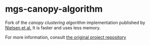 mgs-canopy-algorithm
====================

Fork of the *canopy clustering algorithm* implementation published by [Nielsen et al.](http://www.nature.com/nbt/journal/v32/n8/full/nbt.2939.html)
It is faster and uses less memory.

For more information, consult [the original project repository](http://git.dworzynski.eu/mgs-canopy-algorithm/wiki/Home)
